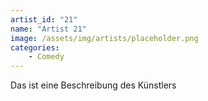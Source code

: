 ```yaml
---
artist_id: "21"
name: "Artist 21"
image: /assets/img/artists/placeholder.png
categories:
    - Comedy
---
```

Das ist eine Beschreibung des Künstlers
